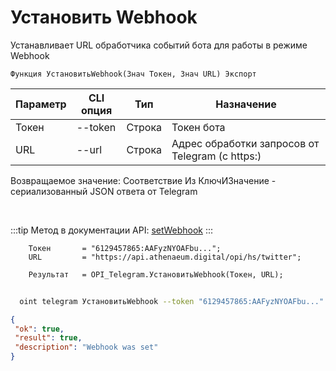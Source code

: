 ﻿---
sidebar_position: 3
---

# Установить Webhook
 Устанавливает URL обработчика событий бота для работы в режиме Webhook



`Функция УстановитьWebhook(Знач Токен, Знач URL) Экспорт`

  | Параметр | CLI опция | Тип | Назначение |
  |-|-|-|-|
  | Токен | --token | Строка | Токен бота |
  | URL | --url | Строка | Адрес обработки запросов от Telegram (с https:) |

  
  Возвращаемое значение:   Соответствие Из КлючИЗначение - сериализованный JSON ответа от Telegram

<br/>

:::tip
Метод в документации API: [setWebhook](https://core.telegram.org/bots/api#setwebhook)
:::
<br/>


```bsl title="Пример кода"
    Токен       = "6129457865:AAFyzNYOAFbu...";
    URL         = "https://api.athenaeum.digital/opi/hs/twitter";

    Результат   = OPI_Telegram.УстановитьWebhook(Токен, URL);
```



```sh title="Пример команды CLI"
    
  oint telegram УстановитьWebhook --token "6129457865:AAFyzNYOAFbu..." --url "https://api.athenaeum.digital/opi/hs/twitter"

```

```json title="Результат"
{
 "ok": true,
 "result": true,
 "description": "Webhook was set"
}
```
